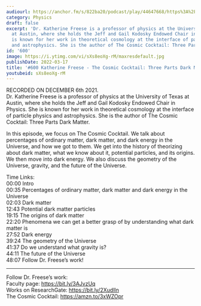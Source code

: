 ```yaml
---
audiourl: https://anchor.fm/s/822ba20/podcast/play/44647668/https%3A%2F%2Fd3ctxlq1ktw2nl.cloudfront.net%2Fstaging%2F2021-11-10%2Fa599ff7c-2c2f-9eb6-fa49-2fa37579becb.m4a
category: Physics
draft: false
excerpt: 'Dr. Katherine Freese is a professor of physics at the University of Texas
  at Austin, where she holds the Jeff and Gail Kodosky Endowed Chair in Physics. She
  is known for her work in theoretical cosmology at the interface of particle physics
  and astrophysics. She is the author of The Cosmic Cocktail: Three Parts Dark Matter.'
id: '600'
image: https://i.ytimg.com/vi/sXs8eoXg-rM/maxresdefault.jpg
publishDate: 2022-03-17
title: '#600 Katherine Freese - The Cosmic Cocktail: Three Parts Dark Matter'
youtubeid: sXs8eoXg-rM
---
```

<div class="timelinks">

RECORDED ON DECEMBER 6th 2021.  
Dr. Katherine Freese is a professor of physics at the University of Texas at Austin, where she holds the Jeff and Gail Kodosky Endowed Chair in Physics. She is known for her work in theoretical cosmology at the interface of particle physics and astrophysics. She is the author of The Cosmic Cocktail: Three Parts Dark Matter.

In this episode, we focus on The Cosmic Cocktail. We talk about percentages of ordinary matter, dark matter, and dark energy in the Universe, and how we got to them. We get into the history of theorizing about dark matter, what we know about it, potential particles, and its origins. We then move into dark energy. We also discuss the geometry of the Universe, gravity, and the future of the Universe.

Time Links:  
<time>00:00</time> Intro  
<time>00:35</time> Percentages of ordinary matter, dark matter and dark energy in the Universe  
<time>02:03</time> Dark matter  
<time>12:43</time> Potential dark matter particles  
<time>19:15</time> The origins of dark matter  
<time>22:20</time> Phenomena we can get a better grasp of by understanding what dark matter is  
<time>27:52</time> Dark energy  
<time>39:24</time> The geometry of the Universe  
<time>41:37</time> Do we understand what gravity is?  
<time>44:11</time> The future of the Universe  
<time>48:07</time> Follow Dr. Freese’s work!

---

Follow Dr. Freese’s work:  
Faculty page: https://bit.ly/3AJvzUq  
Works on ResearchGate: https://bit.ly/2XudlIn  
The Cosmic Cocktail: https://amzn.to/3xWZOpr
</div>

